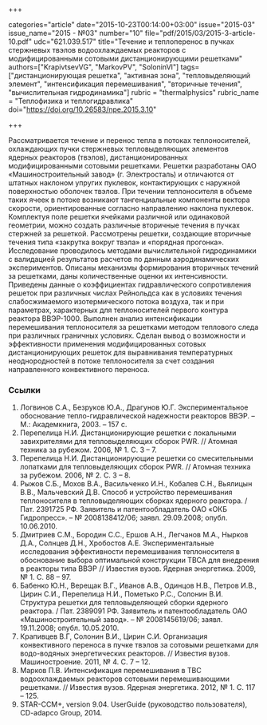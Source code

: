 +++

categories="article"
date="2015-10-23T00:14:00+03:00"
issue="2015-03"
issue_name="2015 - №03"
number="10"
file="pdf/2015/03/2015-3-article-10.pdf"
udc="621.039.517"
title="Течение и теплоперенос в пучках стержневых твэлов водоохлаждаемых реакторов с модифицированными сотовыми дистанционирующими решетками"
authors=["KrapivtsevVG", "MarkovPV", "SoloninVI"]
tags=["дистанционирующая решетка", "активная зона", "тепловыделяющий элемент", "интенсификация перемешивания", "вторичные течения", "вычислительная гидродинамика"]
rubric = "thermalphysics"
rubric_name = "Теплофизика и теплогидравлика"
doi="https://doi.org/10.26583/npe.2015.3.10"

+++

Рассматривается течение и перенос тепла в потоках теплоносителей, охлаждающих пучки стержневых тепловыделяющих элементов ядерных реакторов (твэлов), дистанционированных модифицированными сотовыми решетками. Решетки разработаны ОАО «Машиностроительный завод» (г. Электросталь) и отличаются от штатных наклоном упругих пуклевок, контактирующих с наружной поверхностью оболочек твэлов. При течении теплоносителя в объеме таких ячеек в потоке возникают тангенциальные компоненты вектора скорости, ориентированные согласно направлению наклона пуклевок. Комплектуя поле решетки ячейками различной или одинаковой геометрии, можно создать различные вторичные течения в пучках стержней за решеткой. Рассмотрены решетки, создающие вторичные течения типа «закрутка вокруг твэла» и «порядная прогонка». Исследование проводилось методами вычислительной гидродинамики с валидацией результатов расчетов по данным аэродинамических экспериментов. Описаны механизмы формирования вторичных течений за решетками, даны количественные оценки их интенсивности. Приведены данные о коэффициентах гидравлического сопротивления решеток при различных числах Рейнольдса как в условиях течения слабосжимаемого изотермического потока воздуха, так и при параметрах, характерных для теплоносителей первого контура реактора ВВЭР-1000. Выполнен анализ интенсификации перемешивания теплоносителя за решетками методом теплового следа при различных граничных условиях. Сделан вывод о возможности и эффективности применения модифицированных сотовых дистанционирующих решеток для выравнивания температурных неоднородностей в потоке теплоносителя за счет создания направленного конвективного переноса.

### Ссылки

1. Логвинов С.А., Безруков Ю.А., Драгунов Ю.Г. Экспериментальное обоснование тепло-гидравлической надежности реакторов ВВЭР. – М.: Академкнига, 2003. – 157 с.
2. Перепелица Н.И. Дистанционирующие решетки с локальными завихрителями для тепловыделяющих сборок PWR. // Атомная техника за рубежом. 2006, № 1. С. 3 – 7.
3. Перепелица Н.И. Дистанционирующие решетки со смесительными лопатками для тепловыделяющих сборок PWR. // Атомная техника за рубежом. 2006, № 2. С. 3 – 8.
4. Рыжов С.Б., Мохов В.А., Васильченко И.Н., Кобалев С.Н., Вьялицын В.В., Мальчевский Д.В. Способ и устройство перемешивания теплоносителя в тепловыделяющих сборках ядерного реактора. / Пат. 2391725 РФ. Заявитель и патентообладатель ОАО «ОКБ Гидропресс». – № 2008138412/06; заявл. 29.09.2008; опубл. 10.06.2010.
5. Дмитриев С.М., Бородин С.С., Ершов А.Н., Легчанов М.А., Нырков Д.А., Солнцев Д.Н., Хробостов А.Е. Экспериментальные исследования эффективности перемешивания теплоносителя в обоснование выбора оптимальной конструкции ТВСА для внедрения в реакторы типа ВВЭР // Известия вузов. Ядерная энергетика. 2009, № 1. С. 88 – 97.
6. Бабенко Ю.Н., Верещак В.Г., Иванов А.В., Одинцов Н.В., Петров И.В., Цирин С.И., Перепелица Н.И., Пометько Р.С., Солонин В.И. Структура решетки для тепловыделяющей сборки ядерного реактора. / Пат. 2389091 РФ. Заявитель и патентообладатель ОАО «Машиностроительный завод». – № 2008145619/06; заявл. 19.11.2008; опубл. 10.05.2010.
7. Крапивцев В.Г, Солонин В.И., Цирин С.И. Организация конвективного переноса в пучке твэлов за сотовыми решетками для водо-водяных энергетических реакторов. // Известия вузов. Машиностроение. 2011, № 4. С. 7 – 12.
8. Марков П.В. Интенсификация перемешивания в ТВС водоохлаждаемых реакторов сотовыми перемешивающими решетками. // Известия вузов. Ядерная энергетика. 2012, № 1. С. 117 – 125.
9. STAR-CCM+, version 9.04. UserGuide (руководство пользователя), CD-adapco Group, 2014.